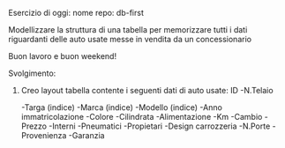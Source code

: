 Esercizio di oggi:
nome repo: db-first

Modellizzare la struttura di una tabella per memorizzare tutti i dati riguardanti delle auto usate messe in vendita da un concessionario

Buon lavoro e buon weekend!

Svolgimento:
1) Creo layout tabella contente i seguenti dati di auto usate:
    ID
    -N.Telaio

    -Targa (indice)
    -Marca (indice)
    -Modello (indice)
    -Anno immatricolazione
    -Colore
    -Cilindrata
    -Alimentazione
    -Km
    -Cambio
    -Prezzo
    -Interni
    -Pneumatici
    -Propietari
    -Design carrozzeria
    -N.Porte
    -Provenienza
    -Garanzia

